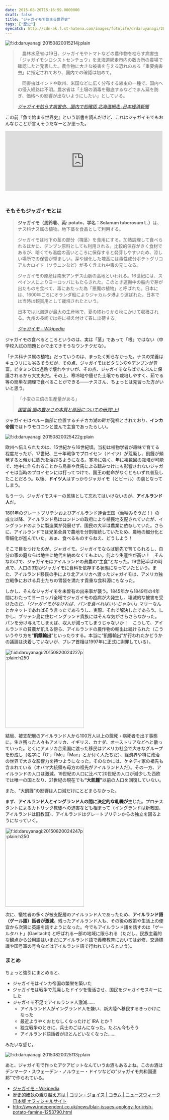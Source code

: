```yaml
---
date: 2015-08-20T15:16:59.0000000
draft: false
title: "ジャガイモで始まる世界史"
tags: ["歴史"]
eyecatch: http://cdn-ak.f.st-hatena.com/images/fotolife/d/daruyanagi/20150820/20150820015214.jpg
---
```

<p><span itemscope itemtype="http://schema.org/Photograph"><img src="20150820015214.jpg" alt="f:id:daruyanagi:20150820015214j:plain" title="f:id:daruyanagi:20150820015214j:plain" class="hatena-fotolife" itemprop="image"></span><br />
</p>

<blockquote cite="http://www.nikkei.com/article/DGXLASFS19H2K_Z10C15A8PP8000/">
<p>　農林水産省は19日、ジャガイモやトマトなどの農作物を枯らす病害虫「ジャガイモシロシストセンチュウ」を北海道網走市内の数カ所の農場で確認したと発表した。農作物に大きな被害を与える恐れのある「重要病害虫」に指定されており、国内での確認は初めて。</p><p>　同害虫はインドや欧州、米国などに広く分布する線虫の一種で、国内への侵入経路は不明。農水省は「土壌の消毒を徹底するなどでまん延を防ぎ、価格への影響が出ないようにしたい」としている。</p>

<cite><a href="http://www.nikkei.com/article/DGXLASFS19H2K_Z10C15A8PP8000/">&#x30B8;&#x30E3;&#x30AC;&#x30A4;&#x30E2;&#x67AF;&#x3089;&#x3059;&#x75C5;&#x5BB3;&#x866B;&#x3001;&#x56FD;&#x5185;&#x3067;&#x521D;&#x78BA;&#x8A8D; &#x5317;&#x6D77;&#x9053;&#x7DB2;&#x8D70; :&#x65E5;&#x672C;&#x7D4C;&#x6E08;&#x65B0;&#x805E;</a></cite>
</blockquote>
<p>この前『魚で始まる世界史』という新書を読んだけど、これはジャガイモでもおんなじことが言えそうだなーとか思った。</p><p><iframe src="https://hatenablog-parts.com/embed?url=https%3A%2F%2Fblog.daruyanagi.jp%2Fentry%2F2015%2F08%2F04%2F231815" title="『魚で始まる世界史: ニシンとタラとヨーロッパ』 - だるろぐ" class="embed-card embed-blogcard" scrolling="no" frameborder="0" style="display: block; width: 100%; height: 190px; max-width: 500px; margin: 10px 0px;"></iframe><br />
</p>

<div class="section">
<h3>そもそもジャガイモとは</h3>

<blockquote cite="https://ja.wikipedia.org/wiki/%E3%82%B8%E3%83%A3%E3%82%AC%E3%82%A4%E3%83%A2">
<p><b>ジャガイモ（馬鈴薯、英: potato、学名：Solanum tuberosum L.）</b>は、ナス科ナス属の植物。地下茎を食品として利用する。</p><p>ジャガイモは地下の茎の部分（塊茎）を食用にする。加熱調理して食べられるほかに、デンプン原料としても利用される。比較的保存がきく食材であるが、暗くても温度の高いところに保存すると発芽しやすいため、涼しい場所での保管が望ましい。芽や緑化した塊茎には毒性成分ポテトグリコアルカロイド（ソラニンなど）が多く含まれ中毒の元になる。</p><p>ジャガイモの原産は南米アンデス山脈の高地といわれる。16世紀には、スペイン人によりヨーロッパにもたらされた。このとき運搬中の船内で芽が出たものを食べて、毒にあたった為「悪魔の植物」と呼ばれた。日本には、1600年ごろにオランダ船によりジャカルタ港より運ばれた。日本では当時は観賞用として栽培されたという。</p><p>日本では北海道が最大の生産地で、夏の終わりから秋にかけて収穫される。九州の長崎では冬に植え付けて春に出荷する。</p>

<cite><a href="https://ja.wikipedia.org/wiki/%E3%82%B8%E3%83%A3%E3%82%AC%E3%82%A4%E3%83%A2">&#x30B8;&#x30E3;&#x30AC;&#x30A4;&#x30E2; - Wikipedia</a></cite>
</blockquote>
<p>ジャガイモの食べるところというのは、実は「茎」であって「根」ではない（中学校入試の問題とかで出てきそうなウンチクだな）。</p><p>「ナス科ナス属の植物」だっていうのは、まったく知らなかった。ナスの栄養はキュウリにも劣るそうだが、その点、ジャガイモはビタミンCやデンプンが豊富。ビタミンCは過熱で壊れやすいが、その点、ジャガイモならばでんぷんに保護されるから大丈夫だ。その上、寒冷地や痩せた土壌でも栽培しやすく、茹でる等の簡単な調理で食べることができる――ナスさん、ちょっとは見習った方がいいと思う。</p>

<blockquote cite="http://d.hatena.ne.jp/asin/4532133262/bestylesnet-22">
<p>「小麦の三倍の生産量がある」</p>

<cite><a href="http://d.hatena.ne.jp/asin/4532133262/bestylesnet-22">国富論 国の豊かさの本質と原因についての研究(上)</a></cite>
</blockquote>
<p>ジャガイモはペルー南部に位置するチチカカ湖の畔が発祥とされており、<b>インカ帝国</b>ではトウモロコシと並んで主食であったらしい。</p><p><span itemscope itemtype="http://schema.org/Photograph"><img src="https://cdn-ak.f.st-hatena.com/images/fotolife/d/daruyanagi/20150820/20150820025422.gif" alt="f:id:daruyanagi:20150820025422g:plain" title="f:id:daruyanagi:20150820025422g:plain" class="hatena-fotolife" itemprop="image"></span></p><p>欧州へ伝えられたのは、15世紀から16世紀頃。当初は植物学者が趣味で育てる程度だったが、17世紀、三十年戦争でプロイセン（ドイツ）が荒廃し、飢饉が頻発すると俄かに脚光を浴びるようになる。寒冷に強く、年に複数回の栽培が可能で、地中に作られることから鳥害や兵馬による踏みつけにも影響されないジャガイモは当時のプロイセンには打ってつけで、国王の勅命がなくともいずれ普及したことだろう。以後、<b>ドイツ人</b>はすっかりジャガイモ（とビール）の虜となってしまう。</p><p>もう一つ、ジャガイモスキーの民族として忘れてはいけないのが、<b>アイルランド人</b>だ。</p><p>1801年のグレートブリテンおよびアイルランド連合王国（舌噛みそうだ！）の成立以降、アイルランド島はロンドンの政府により植民地支配されていたが、イングランドのように製造業が発展せず、国民の大半は農業に依存していた。さらに、アイルランドでは兄弟全員で農地を分割相続していたため、農地の細分化と零細化が進んでいた。あぁ、食べるものすらねえ、どうしよう！</p><p>そこで目をつけたのが、ジャガイモ。ジャガイモならば庭先で育てられるし、自分の家の庭ならば地主に地代を納めなくてもよい。何より生産性が高い！　そんなわけで、ジャガイモはアイルランドの貧農の“主食”となった。19世紀半ばの時点で、人口の3割がジャガイモに食料を依存する状態になっていたという。また、アイルランド移民の手により北アメリカへ渡ったジャガイモは、アメリカ独立戦争における兵士たちの胃袋を満たす貴重な食料源にもなった。</p><p>しかし、そんなジャガイモを未曽有の出来事が襲う。1845年から1849年の4年間にわたってヨーロッパ全域でジャガイモの疫病が大発生し、壊滅的な被害を受けたのだ。<i>「ジャガイモがなければ、パンを食べればいいじゃない」</i>マリーなんとかネットであればそう言ったであろうし、実際、それで解決したであろう。しかし、ブリテン島に住むイングランド貴族にはそんな気がさらさらなかった。パンを分け与えてしまえば、収入が減ってしまうじゃないか！　こうして、アイルランドの貧農が飢える傍ら、アイルランドの農作物の輸出は続けられた（こういうやり方を“<b>飢餓輸出</b>”といったりする。本当に“飢餓輸出”が行われたかどうかの議論は決着していないが、ブレア首相は1997年に正式に謝罪している）。</p><p><span itemscope itemtype="http://schema.org/Photograph"><img src="20150820024227.png" alt="f:id:daruyanagi:20150820024227p:plain:h250" title="f:id:daruyanagi:20150820024227p:plain:h250" class="hatena-fotolife" style="height:250px" itemprop="image"></span></p><p>結局、被支配層のアイルランド人から100万人以上の餓死・病死者を出す事態に。生き残った人々もアメリカ、イギリス、カナダ、オーストリアなどへと散っていった。とくにアメリカ合衆国に渡った移民はアメリカ社会で大きなグループを形成し（名字に「O'」「Mc」「Mac」とか付く人たちだ）、経済界や特に政治の世界で大きな影響力を持つようになった。そのなかには、ケネディ家の祖先も含まれている（オバマ大統領も母方の祖先がアイルランド人だ）。その一方、アイルランドの人口は激減。19世紀の人口に比べて20世紀の人口が減少した西欧では唯一の国となり、21世紀の現在でも<b>“大飢饉”</b>以前の人口を回復していない。</p><p>また、“大飢饉”の影響は人口減だけにとどまらなかった。</p><p>まず、<b>アイルランド人とイングランド人の間に決定的な軋轢が</b>生じた。プロテスタントによるカトリック教徒への迫害なども相まって（イングランドは新教国、アイルランドは旧教国）、アイルランドはグレートブリテンからの独立を図るようになっていく。</p><p><span itemscope itemtype="http://schema.org/Photograph"><img src="20150820024247.png" alt="f:id:daruyanagi:20150820024247p:plain:h250" title="f:id:daruyanagi:20150820024247p:plain:h250" class="hatena-fotolife" style="height:250px" itemprop="image"></span></p><p>次に、犠牲者の多くが被支配層のアイルランド人であったため、<b>アイルランド語（ゲール語）話者が激減</b>。残ったアイルランド人も、その後の政策や生活上の便宜から次第に英語を話すようになった。今でもアイルランド語を話すのは「ゲールタハト」(Gaeltacht) と呼ばれる一部の地域に限られる（ただし、民族主義的な観点から公用語はいまだにアイルランド語で義務教育においては必修、交通標識や国号軍の号令などはアイルランド語で行われているという）。</p>

</div>
<div class="section">
<h3>まとめ</h3>
<p>ちょっと強引にまとめると、</p>

<ul>
<li>ジャガイモはインカ帝国の繁栄を築いた</li>
<li>ジャガイモは戦争で荒廃したドイツを復活させ、国民をジャガイモスキーにした</li>
<li>ジャガイモ不足でアイルランド人激減……
<ul>
<li>アイルランド人がイングランド人を嫌い、新大陸へ移民するきっかけになった</li>
<li>最近ようやくおとなしくなったけど IRA とか？</li>
<li>独立戦争のときに、兵士のごはんになった。たぶん今もそう</li>
<li>アイルランド語話者がほとんどいなくなった……</li>
</ul></li>
</ul><p>みたいな感じ。</p><p><span itemscope itemtype="http://schema.org/Photograph"><img src="20150820025113.jpg" alt="f:id:daruyanagi:20150820025113j:plain" title="f:id:daruyanagi:20150820025113j:plain" class="hatena-fotolife" itemprop="image"></span></p><p>あと、ジャガイモで作ったアクアビットなんていうお酒もあるよね。このお酒はデンマーク・スウェーデン・ノルウェー・ドイツなどの“ジャガイモ共和国連邦”で作られている。</p>

<ul>
<li><a href="https://ja.wikipedia.org/wiki/%E3%82%B8%E3%83%A3%E3%82%AC%E3%82%A4%E3%83%A2">&#x30B8;&#x30E3;&#x30AC;&#x30A4;&#x30E2; - Wikipedia</a></li>
<li><a href="http://www.newsweekjapan.jp/joyce/2014/06/post-79.php">&#x6B74;&#x53F2;&#x7684;&#x78BA;&#x57F7;&#x306E;&#x4E57;&#x308A;&#x8D8A;&#x3048;&#x65B9;&#x306F; | &#x30B3;&#x30EA;&#x30F3;&#x30FB;&#x30B8;&#x30E7;&#x30A4;&#x30B9; | &#x30B3;&#x30E9;&#x30E0; | &#x30CB;&#x30E5;&#x30FC;&#x30BA;&#x30A6;&#x30A3;&#x30FC;&#x30AF;&#x65E5;&#x672C;&#x7248; &#x30AA;&#x30D5;&#x30A3;&#x30B7;&#x30E3;&#x30EB;&#x30B5;&#x30A4;&#x30C8;</a></li>
<li><a href="http://www.independent.co.uk/news/blair-issues-apology-for-irish-potato-famine-1253790.html">http://www.independent.co.uk/news/blair-issues-apology-for-irish-potato-famine-1253790.html</a></li>
</ul>
</div>